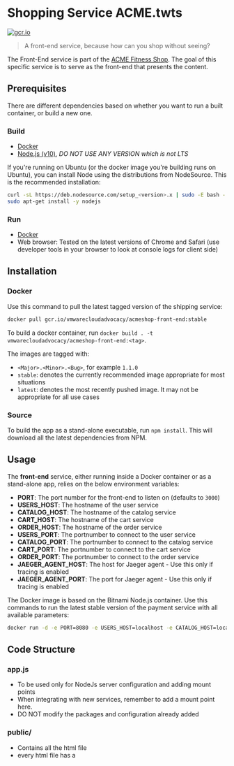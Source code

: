 # Shopping Service ACME.twts

[![gcr.io](https://img.shields.io/badge/gcr.io-stable-green?style=flat-square)](https://console.cloud.google.com/gcr/images/vmwarecloudadvocacy/GLOBAL/acmeshop-front-end@sha256:50407894d66065e846819f2d0060bce8fab8be433cbcf973d7dce2f27eeb2390/details?tab=info)

> A front-end service, because how can you shop without seeing?

The Front-End service is part of the [ACME Fitness Shop](https://github.com/vmwarecloudadvocacy/acme_fitness_demo). The goal of this specific service is to serve as the front-end that presents the content.

## Prerequisites

There are different dependencies based on whether you want to run a built container, or build a new one.

### Build

* [Docker](https://www.docker.com/docker-community)
* [Node.js (v10)](https://nodejs.org/en/), _DO NOT USE ANY VERSION which is not LTS_

If you're running on Ubuntu (or the docker image you're building runs on Ubuntu), you can install Node using the distributions from NodeSource. This is the recommended installation:

```bash
curl -sL https://deb.nodesource.com/setup_<version>.x | sudo -E bash -
sudo apt-get install -y nodejs
```

### Run

* [Docker](https://www.docker.com/docker-community)
* Web browser: Tested on the latest versions of Chrome and Safari (use developer tools in your browser to look at console logs for client side)

## Installation

### Docker

Use this command to pull the latest tagged version of the shipping service:

```bash
docker pull gcr.io/vmwarecloudadvocacy/acmeshop-front-end:stable
```

To build a docker container, run `docker build . -t vmwarecloudadvocacy/acmeshop-front-end:<tag>`.

The images are tagged with:

* `<Major>.<Minor>.<Bug>`, for example `1.1.0`
* `stable`: denotes the currently recommended image appropriate for most situations
* `latest`: denotes the most recently pushed image. It may not be appropriate for all use cases

### Source

To build the app as a stand-alone executable, run `npm install`. This will download all the latest dependencies from NPM.

## Usage

The **front-end** service, either running inside a Docker container or as a stand-alone app, relies on the below environment variables:

* **PORT**: The port number for the front-end to listen on (defaults to `3000`)
* **USERS_HOST**: The hostname of the user service
* **CATALOG_HOST**: The hostname of the catalog service
* **CART_HOST**: The hostname of the cart service
* **ORDER_HOST**: The hostname of the order service
* **USERS_PORT**: The portnumber to connect to the user service
* **CATALOG_PORT**: The portnumber to connect to the catalog service
* **CART_PORT**: The portnumber to connect to the cart service
* **ORDER_PORT**: The portnumber to connect to the order service
* **JAEGER_AGENT_HOST**: The host for Jaeger agent - Use this only if tracing is enabled
* **JAEGER_AGENT_PORT**: The port for Jaeger agent - Use this only if tracing is enabled

The Docker image is based on the Bitnami Node.js container. Use this commands to run the latest stable version of the payment service with all available parameters:

```bash
docker run -d -e PORT=8080 -e USERS_HOST=localhost -e CATALOG_HOST=localhost -e CART_HOST=localhost -e ORDER_HOST=localhost -e USERS_PORT=8081 -e CATALOG_PORT=8082 -e CART_PORT=5000 -e ORDER_PORT=6000 -e JAEGER_AGENT_HOST=localhost -e JAEGER_AGENT_PORT=6832 -p 8080:8080 gcr.io/vmwarecloudadvocacy/acmeshop-front-end:stable
```

## Code Structure

### app.js

* To be used only for NodeJs server configuration and adding mount points
* When integrating with new services, remember to add a mount point here.
* DO NOT modify the packages and configuration already added

### public/

* Contains all the html file
* every html file has a <script> tag under which the AJAX scripts are added
* follow the index.html for some of the naming conventions. Especially for the Top navigation bar and the footer
* make changes as necessary for your service (like redirecting to another page, loading a different html etc)

### public/js/client.js

* Contains all the js functions for handling certain front end actions

### services/{service_name}

* Add index.js file here for every service that frontend needs to interact with
* currently services/users/index.js has sample code for making call to another backend service
* requests library is being used to handle the calls to other services
* Refer to API doc or contact the author of the service for which the calls are being made to make changes as necessary

### package.json

* contains list of packages
* if using any new package, use the command `npm install package_name --save` this will update the json

## Available users

There are four pre-created users loaded into the database:

| User   | Password   |
|--------|------------|
| eric   | `vmware1!` |
| dwight | `vmware1!` |
| han    | `vmware1!` |
| phoebe | `vmware1!` |

* You MUST login as one of the users mentioned above to access all the pages in the application
* The current user service will set a cookie ```logged_in``` in the browser. This cookie contains the User ID returned from the user service
* The service uses JWT and sets 2 cookies - ```logged_in``` and ```refresh_token```

## API

All the calls from other services will work directly with the Front-End Service

## Additional Resources

Some additional light reading material :smile:

* https://github.com/request/request
* https://stackoverflow.com/questions/26721994/return-json-body-in-request-nodejs?rq=1

## Contributing

[Pull requests](https://github.com/vmwarecloudadvocacy/front_end/pulls) are welcome. For major changes, please open [an issue](https://github.com/vmwarecloudadvocacy/front_end/issues) first to discuss what you would like to change.

Please make sure to update tests as appropriate.

## License

See the [LICENSE](./LICENSE) file in the repository
